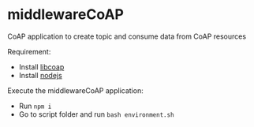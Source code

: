 # middlewareCoAP

CoAP application to create topic and consume data from CoAP resources

Requirement:

- Install [libcoap](https://libcoap.net/install.html)
- Install [nodejs](https://nodejs.org)

Execute the middlewareCoAP application:

- Run `npm i`
- Go to script folder and run `bash environment.sh`
